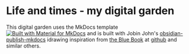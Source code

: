 # Life and times - my digital garden

This digital garden uses the MkDocs template [![Built with Material for MkDocs](https://img.shields.io/badge/Material_for_MkDocs-526CFE?style=for-the-badge&logo=MaterialForMkDocs&logoColor=white)](https://squidfunk.github.io/mkdocs-material/) and is built with Jobin John's [obsidian-publish-mkdocs](https://github.com/jobindjohn/obsidian-publish-mkdocs) idrawing inspiration from [the Blue Book](https://lyz-code.github.io/blue-book/) at [github](https://github.com/lyz-code/blue-book/blob/master/mkdocs.yml) and similar others.
